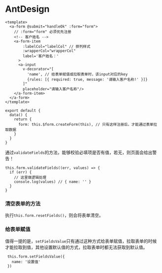 # AntDesign

```
<template>
  <a-form @submit="handleOk" :form="form">
    // :form="form" 必须优先注册
    <!-- 客户姓名 -->
    <a-form-item
        :labelCol="labelCol" // 排列样式
        :wrapperCol="wrapperCol"
        label='客户姓名：'
      >
      <a-input
        v-decorator="[
          'name', // 给表单赋值或拉取表单时，该input对应的key
          {rules: [{ required: true, message: '请输入客户名称!' }]}
        ]"
        placeholder="请输入客户名称"/>
    </a-form-item>
  </a-form>
</template>

export default {
  data() {
    return {
      form: this.$form.createForm(this), // 只有这样注册后，才能通过表单拉取数据
    }
  }
}

```
通过`validateFields`的方法，能够校验必填项是否有值，若无，则页面会给出警告！
```
this.form.validateFields((err, values) => {
  if (err) {
    // 这里做逻辑处理
    console.log(values) // { name: '' }
  }
}
```
### 清空表单的方法
执行`this.form.resetFields()`，则会将表单清空。
### 给表单赋值
值得一提的是，`setFieldsValue`只有通过这种方式给表单赋值，拉取表单的时候才能拉取到值，其他设置默认值的方式，拉取表单时都无法获取到默认值。
```
 this.form.setFieldsValue({
   name: '设置值'
 })
 ```
